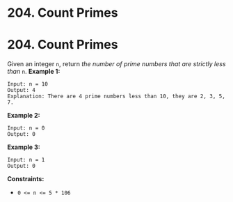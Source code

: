 # 204. Count Primes

# 204. Count Primes
Given an integer `n`, return *the number of prime numbers that are strictly less than* `n`.
**Example 1:**
```
Input: n = 10
Output: 4
Explanation: There are 4 prime numbers less than 10, they are 2, 3, 5, 7.
```
**Example 2:**
```
Input: n = 0
Output: 0
```
**Example 3:**
```
Input: n = 1
Output: 0
```
**Constraints:**
- `0 <= n <= 5 * 106`